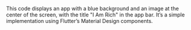 This code displays an app with a blue background and an image at the center of the screen, with the title "I Am Rich" in the app bar. It’s a simple implementation using Flutter’s Material Design components.
